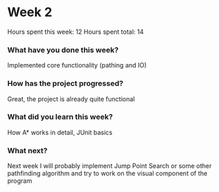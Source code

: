 # Week 2

Hours spent this week: 12
Hours spent total: 14

### What have you done this week?
Implemented core functionality (pathing and IO)

### How has the project progressed?
Great, the project is already quite functional

### What did you learn this week?
How A* works in detail, JUnit basics

### What next?
Next week I will probably implement Jump Point Search or some other pathfinding algorithm and try to work on the visual component of the program
